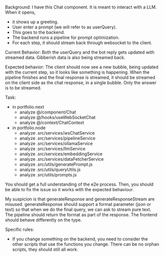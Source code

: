 Background: I have this Chat component. It is meant to interact with a LLM. When it opens,
- it shows up a greeting. 
- User enter a prompt (we will refer to as userQuery). 
- This goes to the backend.
- The backend runs a pipeline for prompt optimization. 
- For each step, it should stream back through websocket to the client. 

Current Behavior: 
Both the userQuery and the bot reply gets updated with streamed data. Gibberish data is also being streamed back. 

Expected behavior: 
The client should now see a new bubble, being updated with the current step, so it looks like something is happening. 
When the pipeline finishes and the final response is streamed, it should be streamed on the client side as the chat response, in a single bubble. Only the answer is to be streamed.

Task:
- in portfolio.next
  - analyze @/component/Chat
  - analyze @/hooks/useWebSocketChat
  - analyze @/context/ChatContext
- in portfolio.node
  - analyze .src/services/wsChatService
  - analyze .src/services/pipelineService
  - analyze .src/services/ollamaService
  - analyze .src/services/llmService
  - analyze .src/services/embeddingService
  - analyze .src/services/dataFetcherService
  - analyze .src/utils/generatePrompt.js
  - analyze .src/utils/queryUtils.js
  - analyze .src/utils/prompts.js

You should get a full understanding of the e2e process. Then, you should be able to fix the issue so it works with the expected behaviour.

My suspicion is that generateResponse and generateResponseStream are misused. generateResponse should support a format parameter (json or text) so that when we do the final query, we can ask to stream pure text. The pipeline should return the format as part of the response. The frontend should behave differently on the type.

Specific rules:
- If you change something on the backend, you need to consider the other scripts that use the functions you change. There can be no orphan scripts, they should still all work.